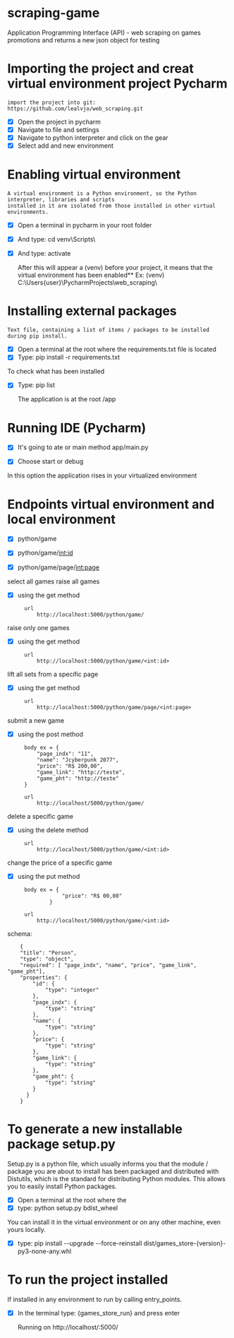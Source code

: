 # scraping-game
Application Programming Interface (API) - web scraping on games promotions and returns a new json object for testing

# Importing the project and creat virtual environment project Pycharm

    import the project into git: https://github.com/lealvjo/web_scraping.git
    
- [x] Open the project in pycharm
- [x] Navigate to file and settings
- [x] Navigate to python interpreter and click on the gear
- [x] Select add and new environment
    
# Enabling virtual environment
    
    A virtual environment is a Python environment, so the Python interpreter, libraries and scripts 
    installed in it are isolated from those installed in other virtual environments.
     
- [x] Open a terminal in pycharm in your root folder
- [x] And type: cd venv\Scripts\
- [x] And type: activate
    
    
    After this will appear a (venv) before your project, it means that the virtual environment has been enabled**
        Ex: (venv) C:\Users\{user}\PycharmProjects\web_scraping\

# Installing external packages

    Text file, containing a list of items / packages to be installed during pip install.

- [x] Open a terminal at the root where the requirements.txt file is located
- [x] Type: pip install -r requirements.txt
  
To check what has been installed
    
- [x] Type: pip list
    
  
    The application is at the root /app

# Running IDE (Pycharm)

- [x] It's going to ate or main method app/main.py
- [x] Choose start or debug

    
In this option the application rises in your virtualized environment

# Endpoints virtual environment and local environment

- [x] python/game
- [x] python/game/<int:id>
- [x] python/game/page/<int:page>

    
select all games raise all games

- [x] using the get method
        
        url
            http://localhost:5000/python/game/
  
raise only one games

- [x] using the get method
        
        url
            http://localhost:5000/python/game/<int:id>

lift all sets from a specific page

- [x] using the get method
        
        url
            http://localhost:5000/python/game/page/<int:page>
  
submit a new game

- [x] using the post method

        body ex = {
            "page_indx": "11",
            "name": "Jcyberpunk 2077",
            "price": "R$ 200,00",
            "game_link": "http://teste",
            "game_pht": "http://teste"
        }

        url
            http://localhost/5000/python/game/

delete a specific game

- [x] using the delete method

        url
            http://localhost/5000/python/game/<int:id>

change the price of a specific game
        
- [x] using the put method

        body ex = {
                    "price": "R$ 00,00"
                }

        url
            http://localhost/5000/python/game/<int:id>


schema:
        
        {
        "title": "Person",
        "type": "object",
        "required": [ "page_indx", "name", "price", "game_link", "game_pht"],
        "properties": {
            "id": {
                "type": "integer"
            },
            "page_indx": {
                "type": "string"
            },
            "name": {
                "type": "string"
            },
            "price": {
                "type": "string"
            },
            "game_link": {
                "type": "string"
            },
            "game_pht": {
                "type": "string"
            }
          }
        }
        

# To generate a new installable package setup.py

Setup.py is a python file, which usually informs you that the module / package you are about to install has been packaged and distributed with Distutils, 
which is the standard for distributing Python modules. This allows you to easily install Python packages.
    
- [x] Open a terminal at the root where the
- [x] type: python setup.py bdist_wheel
  
You can install it in the virtual environment or on any other machine, even yours locally.
    
- [x] type: pip install --upgrade --force-reinstall dist/games_store-{version}-py3-none-any.whl
    

# To run the project installed

If installed in any environment to run by calling entry_points.
    
- [x] In the terminal type: {games_store_run} and press enter
    
    
    Running on http://localhost/:5000/
    


